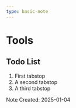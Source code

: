 ```yaml
---
type: basic-note
---
```


# Tools

## Todo List

1. First tabstop
2. A second tabstop
3. A third tabstop

Note Created: 2025-01-04
